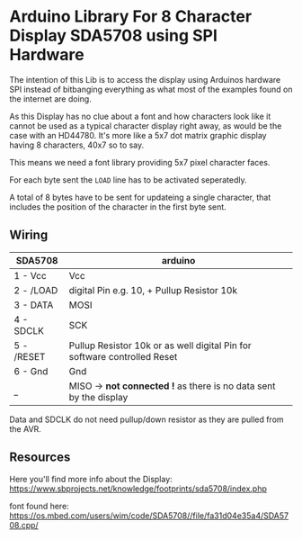 # Arduino Library For 8 Character Display SDA5708 using SPI Hardware

The intention of this Lib is to access the display using Arduinos hardware SPI instead of bitbanging everything as what most of the examples found on the internet are doing.

As this Display has no clue about a font and how characters look like it cannot be used as a typical character display right away, as would be the case with an HD44780. 
It's more like a 5x7 dot matrix graphic display having 8 characters, 40x7 so to say.

This means we need a font library providing 5x7 pixel character faces.

For each byte sent the `LOAD` line has to be activated seperatedly. 

A total of 8 bytes have to be sent for updateing a single character, that includes the position of the character in the first byte sent.

## Wiring

SDA5708|arduino
--------|-----------
1 - Vcc|Vcc
2 - /LOAD|digital Pin e.g. 10, + Pullup Resistor 10k
3 - DATA|MOSI
4 - SDCLK|SCK
5 - /RESET|Pullup Resistor 10k or as well digital Pin for software controlled Reset
6 - Gnd|Gnd
_ |MISO -> **not connected !** as there is no data sent by the display

Data and SDCLK do not need pullup/down resistor as they are pulled from the AVR.

## Resources

Here you'll find more info about the Display:
https://www.sbprojects.net/knowledge/footprints/sda5708/index.php

font found here:
https://os.mbed.com/users/wim/code/SDA5708//file/fa31d04e35a4/SDA5708.cpp/
